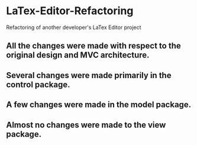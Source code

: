 # LaTex-Editor-Refactoring
Refactoring of another developer's LaTex Editor project

## All the changes were made with respect to the original design and MVC architecture.
## Several changes were made primarily in the control package.
## A few changes were made in the model package.
## Almost no changes were made to the view package.
